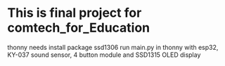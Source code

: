 # This is final project for comtech_for_Education
thonny needs install package ssd1306
run main.py in thonny with esp32, KY-037 sound sensor, 4 button module and SSD1315 OLED display
